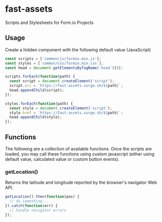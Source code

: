 # fast-assets
Scripts and Stylesheets for Form.io Projects

## Usage

Create a hidden component with the following default value (JavaScript)

```js
const scripts = ['common/js/formio.min.js'];
const styles = ['common/css/formio.min.css'];
const head = document.getElementsByTagName('head')[0];

scripts.forEach(function(path) {
  const script = document.createElement('script');
  script.src = `https://fast-assets.surge.sh/${path}`;
  head.appendChild(script);
});

styles.forEach(function(path) {
  const style = document.createElement('script');
  style.href = `https://fast-assets.surge.sh/${path}`;
  head.appendChild(style);
});
```

## Functions

The following are a collection of available functions.  Once the scripts are loaded, you may call these functions using custom javascript (either using default value, calculated value or custom button events).

### getLocation()

Returns the latitude and longitude reported by the browser's navigator Web API.

```js
getLocation().then(function(pos) {
  // do something...
}).catch(function(err) {
  // handle navigator errors
});
```